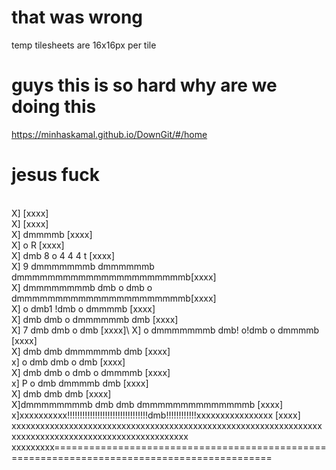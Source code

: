 # that was wrong


temp tilesheets are 16x16px per tile


# guys this is so hard why are we doing this


https://minhaskamal.github.io/DownGit/#/home

# jesus fuck
\
X]                                                                                              [xxxx]\
X]                                                                                              [xxxx]\
X]                                                                                dmmmmb        [xxxx]\
X]                       o                                              R                       [xxxx]\
X]                        dmb         8                          o         4      4     4     t [xxxx]\
X]        9                           dmmmmmmmb          dmmmmmmb       dmmmmmmmmmmmmmmmmmmmmmmb[xxxx]\
X]        dmmmmmmmmb                        dmb    o     dmb          o dmmmmmmmmmmmmmmmmmmmmmmb[xxxx]\
X]                             o            dmb1        !dmb     o   dmmmmb                     [xxxx]\
X]                        dmb               dmb  o       dmmmmmmb       dmb                     [xxxx]\
X]                              7           dmb          dmb          o dmb                     [xxxx]\ 
X]                        o     dmmmmmmmb   dmb!       o!dmb     o   dmmmmb                     [xxxx]\
X]                         dmb              dmb          dmmmmmmb       dmb                     [xxxx]\
x]                 o                        dmb          dmb         o  dmb                     [xxxx]\
X]                  dmb                     dmb     o    dmb   o     dmmmmb                     [xxxx]\
x] P          o                             dmb          dmmmmb        dmb                      [xxxx]\
X]             dmb                          dmb                         dmb                     [xxxx]\
X]dmmmmmmmmb                                dmb    dmb     dmmmmmmmmmmmmmmb                     [xxxx]\
x]xxxxxxxxxx!!!!!!!!!!!!!!!!!!!!!!!!!!!!!!!!dmb!!!!!!!!!!!!xxxxxxxxxxxxxxxx                     [xxxx]\
xxxxxxxxxxxxxxxxxxxxxxxxxxxxxxxxxxxxxxxxxxxxxxxxxxxxxxxxxxxxxxxxxxxxxxxxxxxxxxxxxxxxxxxxxxxxxxxxxxxxxx\
xxxxxxxxx============================================================================================
